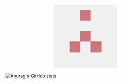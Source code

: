 <div align=center>
<img height="200px" width="200px" src="images/img.png" alt=""/>
</div>

[![Anurag's GitHub stats](https://github-readme-stats.vercel.app/api?username=superHao2000)](https://github.com/anuraghazra/github-readme-stats)


